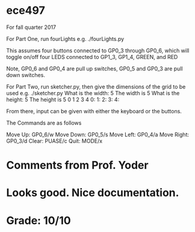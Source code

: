 # ece497
For fall quarter 2017

For Part One, run fourLights 
e.g.
./fourLights.py

This assumes four buttons connected to GP0_3 through GP0_6, which will toggle
on/off four LEDS connected to GP1_3, GP1_4, GREEN, and RED

Note, GP0_6 and GP0_4 are pull up switches, GP0_5 and GP0_3 are pull down 
switches. 


For Part Two, run sketcher.py, then give the dimensions of the grid to be used
e.g.
./sketcher.py
What is the width: 5
The width is 5
What is the height: 5
The height is 5
    0 1 2 3 4
0:
1:
2:
3:
4:

From there, input can be given with either the keyboard or the buttons. 

The Commands are as follows

Move Up: GP0_6/w
Move Down: GP0_5/s
Move Left: GP0_4/a
Move Right: GP0_3/d
Clear: PUASE/c
Quit: MODE/x

# Comments from Prof. Yoder
# Looks good. Nice documentation. 
# Grade:  10/10